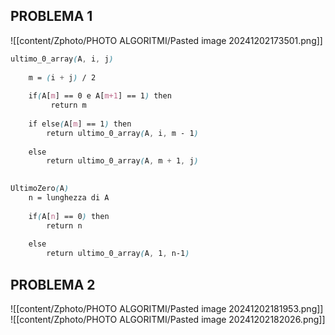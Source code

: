 ## PROBLEMA 1
![[content/Zphoto/PHOTO ALGORITMI/Pasted image 20241202173501.png]]
```scss
ultimo_0_array(A, i, j)
	
	m = (i + j) / 2
	
	if(A[m] == 0 e A[m+1] == 1) then
		 return m
	
	if else(A[m] == 1) then
		return ultimo_0_array(A, i, m - 1)
	
	else 
		return ultimo_0_array(A, m + 1, j)
	
```

```scss
UltimoZero(A)
	n = lunghezza di A
	
	if(A[n] == 0) then
		return n
	
	else
		return ultimo_0_array(A, 1, n-1)
```


## PROBLEMA 2
![[content/Zphoto/PHOTO ALGORITMI/Pasted image 20241202181953.png]]
![[content/Zphoto/PHOTO ALGORITMI/Pasted image 20241202182026.png]]
